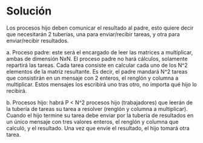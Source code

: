 # Solución 

Los procesos hijo deben comunicar el resultado al padre, esto quiere decir que necesitarán 2 tuberías, una para enviar/recibir tareas, y otra para
enviar/recibir resultados.

a. Proceso padre: este será el encargado de leer las matrices a multiplicar, ambas de dimensión
NxN. El proceso padre no hará cálculos, solamente repartirá las tareas. Cada tarea consiste en calcular
cada uno de los N^2 elementos de la matriz resultante. Es decir, el padre mandará N^2 tareas que
consistirán en un mensaje con 2 enteros, el renglón y columna a multiplicar. Estos mensajes los
escribirá uno tras otro, no importa qué hijo lo recibirá.

b. Procesos hijo: habrá P < N^2 procesos hijo (trabajadores) que leerán de la tubería de tareas su
tarea a resolver (renglón y columna a multiplicar). Cuando el hijo termine su tarea debe enviar por la
tubería de resultados en un único mensaje con tres valores enteros, el renglón y columna que calculó, y
el resultado. Una vez que envíe el resultado, el hijo tomará otra tarea.
